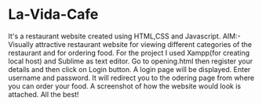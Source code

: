 # La-Vida-Cafe
It's a restaurant website created using HTML,CSS and Javascript.
AIM:- Visually attractive restaurant website for viewing different categories of the restaurant and for ordering food.
For the project I used Xampp(for creating local host) and Sublime as text editor. 
Go to opening.html then register your details and then click on Login button. A login page will be displayed. Enter username and password. It will redirect you to the odering page from where you can order your food.
A screenshot of how the website would look is attached.
All the best!
